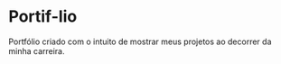 # Portif-lio
Portfólio criado com o intuito de mostrar meus projetos ao decorrer da minha carreira.
